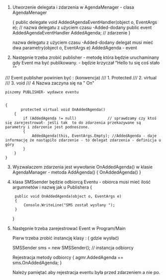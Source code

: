 ﻿1. Utworzenie delegata i  zdarzenia w AgendaMenager - clasa AgendaMenager

    {
      public delegate void AddedAgendaEventHandler(object o, EventArgs e); // nazwa delegatu z użyciem czasu -Added-dodany
      public event AddedAgendaEventHandler AddedAgenda;  // zdarzenie
    }

    nazwa delegatu z użyciem czasu -Added-dodany
    delegat musi mieć dwa parametry(object o, EventArgs e)
    AddedAgenda - event 



2.   Następnie trzeba zrobić publisher - metodę która będzie uruchaminany gdy Event ma być publikowany. - będzie krzyczał "Hello tu się coś stało ""

 ///  Event publisher powinien być : (konwencja)
        /// 1. Protected
        /// 2. virtual
        /// 3. void
        /// 4 Nazwa zaczyna się na " On"

    piszemy PUBLISHER- wydawce eventu


    {
           protected virtual void OnAddedAgenda()
        {
            if (AddedAgenda != null)              // sprawdzamy czy ktoś się zarejestrował- jeśli tak  to do zdarzenia przekazywane są parametry i zdarzenie jest podnoszone. 
            {
                AddedAgenda(this, EventArgs.Empty); //AddedAgenda - daje informację że nastąpiło zdarzenie - to delegat zdarzenia - definicja u góry
            }
        }
    }


3.  Wyzwalaczem zdarzenia jest wywołanie   OnAddedAgenda()      w klasie AgendaManager - metoda AddAgenda()
    {
        OnAddedAgenda()
    }



4. klasa SMSsender będzie odbiorcą Eventu - obiorca musi mieć ilość argumnetów i nazwę jak u Publishera
    {
      
        public void OnAddedAgenda(object o, EventArgs e)
        {
            Console.WriteLine("SMS został wysłany ");
        }
    }

5. Następnie trzeba zarejestrować Event  w Program/Main


    Pierw trzeba zrobić instancję klasy : ( gdzie wysłać)

    SMSSender sms = new SMSSender();   // instancja odbiorcy

    Rejestracja metody odbiorcy
    {
     agmr.AddedAgenda += sms.OnAddedAgenda; 
    }

    Należy pamiętać aby rejestracja eventu była przed zdarzeniem a nie po. 





